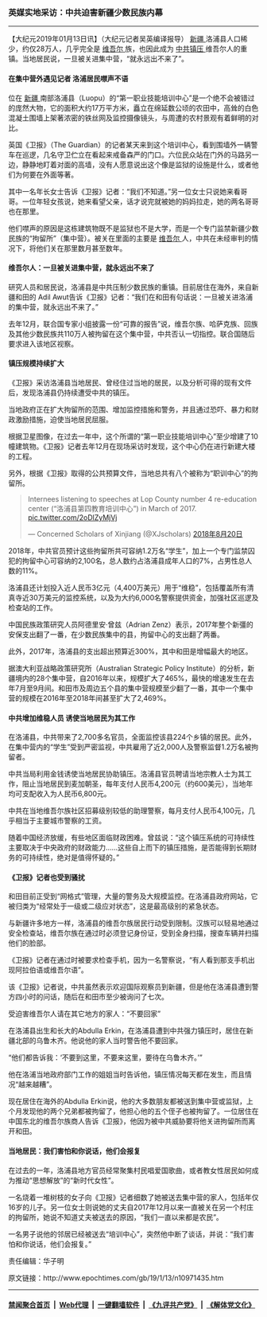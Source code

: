 ### 英媒实地采访：中共迫害新疆少数民族内幕
------------------------

<p>
 【大纪元2019年01月13日讯】（大纪元记者吴英编译报导）
 <a href="http://www.epochtimes.com/gb/tag/%E6%96%B0%E7%96%86.html">
  新疆
 </a>
 洛浦县人口稀少，约仅28万人，几乎完全是
 <a href="http://www.epochtimes.com/gb/tag/%E7%BB%B4%E5%90%BE%E5%B0%94.html">
  维吾尔
 </a>
 族，也因此成为
 <a href="http://www.epochtimes.com/gb/tag/%E4%B8%AD%E5%85%B1%E9%95%87%E5%8E%8B.html">
  中共镇压
 </a>
 维吾尔人的重镇。当地居民说，一旦被关进集中营，“就永远出不来了”。
</p>
<h4>
 在集中营外遇见记者 洛浦居民噤声不语
</h4>
<p>
 位在
 <a href="http://www.epochtimes.com/gb/tag/%E6%96%B0%E7%96%86.html">
  新疆
 </a>
 南部洛浦县（Luopu）的“第一职业技能培训中心”是一个绝不会被错过的庞然大物，它的面积大约17万平方米，矗立在绵延数公顷的农田中，高耸的白色混凝土围墙上架著浓密的铁丝网及监控摄像镜头，与周遭的农村景观有着鲜明的对比。
</p>
<p>
 英国《卫报》（The Guardian）的记者某天来到这个培训中心，看到围墙外一辆警车在巡逻，几名守卫伫立在看起来戒备森严的门口。六位民众站在门外的马路另一边，静静地盯着对面的高墙，没有人愿意说出这个像是监狱的设施是什么，或者他们为何要在外面等著。
</p>
<p>
 其中一名年长女士告诉《卫报》记者：“我们不知道。”另一位女士只说她来看哥哥。一位年轻女孩说，她来看望父亲，话才说完就被她的妈妈拉走，她的两名哥哥也在那里。
</p>
<p>
 他们噤声的原因是这栋建筑物既不是监狱也不是大学，而是一个专门监禁新疆少数民族的“拘留所”（集中营）。被关在里面的主要是
 <a href="http://www.epochtimes.com/gb/tag/%E7%BB%B4%E5%90%BE%E5%B0%94.html">
  维吾尔
 </a>
 人，中共在未经审判的情况下，将他们关在那里数月甚至数年。
</p>
<h4>
 维吾尔人：一旦被关进集中营，就永远出不来了
</h4>
<p>
 研究人员和居民说，洛浦县是中共压制少数民族的重镇。目前居住在海外，来自新疆和田的 Adil Awut告诉《卫报》记者：“我们在和田有句话说：一旦被关进洛浦的集中营，就永远出不来了。”
</p>
<p>
 去年12月，联合国专家小组披露一份“可靠的报告”说，维吾尔族、哈萨克族、回族及其他少数民族共110万人被拘留在这个集中营，中共否认一切指控。联合国随后要求进入该地区视察。
</p>
<h4>
 镇压规模持续扩大
</h4>
<p>
 《卫报》采访洛浦县当地居民、曾经住过当地的居民，以及分析可得的现有文件后，发现洛浦县仍持续遭受中共的镇压。
</p>
<p>
 当地政府正在扩大拘留所的范围、增加监控措施和警务，并且通过恐吓、暴力和财政激励措施，迫使当地居民屈服。
</p>
<p>
 根据卫星图像，在过去一年中，这个所谓的“第一职业技能培训中心”至少增建了10幢建筑物。《卫报》记者去年12月在现场采访时发现，这个中心仍在进行新建大楼的工程。
</p>
<p>
 另外，根据《卫报》取得的公共预算文件，当地总共有八个被称为“职训中心”的拘留所。
</p>
<blockquote class="twitter-tweet" data-lang="zh-tw">
 <p dir="ltr" lang="zh">
  Internees listening to speeches at Lop County number 4 re-education center (“洛浦县第四教育培训中心”) in March of 2017.
  <a href="https://t.co/2oDlZyMjVj">
   pic.twitter.com/2oDlZyMjVj
  </a>
 </p>
 <p>
  — Concerned Scholars of Xinjiang (@XJscholars)
  <a href="https://twitter.com/XJscholars/status/1031604234536603648?ref_src=twsrc%5Etfw">
   2018年8月20日
  </a>
 </p>
</blockquote>
<p>
 <p>
  2018年，中共官员预计这些拘留所共可容纳1.2万名“学生”，加上一个专门监禁囚犯的拘留中心可容纳的2,100名，总人数约占洛浦县成年人口的7%，占男性总人数的11%。
 </p>
 <p>
  洛浦县还计划投入近人民币3亿元（4,400万美元）用于“维稳”，包括覆盖所有清真寺近30万美元的监控系统，以及为大约6,000名警察提供资金，加强社区巡逻及检查站的工作。
 </p>
 <p>
  中国民族政策研究人员阿德里安·曾兹（Adrian Zenz）表示，2017年整个新彊的安保支出翻了一番，在少数民族集中的县，拘留中心的支出翻了两番。
 </p>
 <p>
  此外，2017年，洛浦县的支出超出预算近300%，其中和田是增幅最大的地区。
 </p>
 <p>
  据澳大利亚战略政策研究所（Australian Strategic Policy Institute）的分析，新疆境内的28个集中营，自2016年以来，规模扩大了465%，最快的增速发生在去年7月至9月间。和田市及周边五个县的集中营规模至少翻了一番，其中一个集中营的规模在2016年至2018年间甚至扩大了2,469%。
 </p>
 <h4>
  中共增加维稳人员 诱使当地居民为其工作
 </h4>
 <p>
  在洛浦县，中共带来了2,700多名官员，全面监控该县224个乡镇的居民。此外，在集中营内的“学生”受到严密监视，中共雇用了近2,000人及警察监督1.2万名被拘留者。
 </p>
 <p>
  中共当局利用金钱诱使当地居民协助镇压。洛浦县官员聘请当地宗教人士为其工作，阻止当地居民到麦加朝圣，每年支付人民币4,200元（约600美元），当地年均可支配收入为人民币6,800元。
 </p>
 <p>
  中共在当地维吾尔族社区招募级别较低的助理警察，每月支付人民币4,100元，几乎相当于主要城市警察的工资。
 </p>
 <p>
  随着中国经济放缓，有些地区面临财政困难。曾兹说：“这个镇压系统的可持续性主要取决于中央政府的财政能力……这些自上而下的镇压措施，是否能得到长期财务的可持续性，绝对是值得怀疑的。”
 </p>
 <h4>
  《卫报》记者也受到骚扰
 </h4>
 <p>
  和田目前正受到“网格式”管理，大量的警务及大规模监控。在洛浦县政府网站，它被归类为“经常处于一级或二级应对状态”，这是最高级别的紧急状态。
 </p>
 <p>
  与新疆许多地方一样，洛浦县的维吾尔族居民行动受到限制。汉族可以轻易地通过安全检查站，维吾尔族在通过时必须登记身份证，受到全身扫描，搜查车辆并扫描他们的脸部。
 </p>
 <p>
  《卫报》记者在通过时被要求检查手机，因为一名警察说，“有人看到那支手机出现阿拉伯语或维吾尔语”。
 </p>
 <p>
  该《卫报》记者说，中共虽然表示欢迎国际观察员到新疆，但是他在洛浦县遭到警方四小时的问话，随后在和田市至少被询问了七次。
 </p>
 <p>
  受迫害维吾尔人请在其它地方的家人：“不要回家”
 </p>
 <p>
  在洛浦县出生和长大的Abdulla Erkin，在洛浦县遭到中共强力镇压时，居住在新疆北部的乌鲁木齐。他说他的家人当时警告他不要回家。
 </p>
 <p>
  “他们都告诉我：‘不要到这里，不要来这里，要待在乌鲁木齐。’”
 </p>
 <p>
  他在洛浦当地政府部门工作的姐姐当时告诉他，镇压情况每天都在发生，而且情况“越来越糟”。
 </p>
 <p>
  现在居住在海外的Abdulla Erkin说，他的大多数朋友都被送到集中营或监狱，上个月发现他的两个兄弟都被拘留了，他担心他的五个侄子也被拘留了。一位居住在中国东北的维吾尔族商人告诉《卫报》，他因为被中共威胁要将他关进拘留所而离开和田。
 </p>
 <h4>
  当地居民：我们害怕和你说话，他们会报复
 </h4>
 <p>
  在过去的一年，洛浦县地方官员经常聚集村民唱爱国歌曲，或者教女性居民如何成为推动“思想解放”的“新时代女性”。
 </p>
 <p>
  一名烧着一堆树枝的女子向《卫报》记者细数了她被送去集中营的家人，包括年仅16岁的儿子。另一位女士则说她的丈夫自2017年12月以来一直被关在另一个村庄的拘留所，她说不知道丈夫被送去的原因，“我们一直以来都是农民”。
 </p>
 <p>
  一名男子说他的邻居已经被送去“培训中心”，突然他中断了谈话，并说：“我们害怕和你说话，他们会报复。”
 </p>
 <p>
  责任编辑：华子明
 </p>
</p>
原文链接：http://www.epochtimes.com/gb/19/1/13/n10971435.htm


------------------------
#### [禁闻聚合首页](https://github.com/gfw-breaker/banned-news/blob/master/README.md) &nbsp;|&nbsp; [Web代理](https://github.com/gfw-breaker/open-proxy/blob/master/README.md) &nbsp;|&nbsp; [一键翻墙软件](https://github.com/gfw-breaker/nogfw/blob/master/README.md) &nbsp;|&nbsp; [《九评共产党》](https://github.com/gfw-breaker/9ping.md/blob/master/README.md#九评之一评共产党是什么) &nbsp;|&nbsp; [《解体党文化》](https://github.com/gfw-breaker/jtdwh.md/blob/master/README.md#绪论)